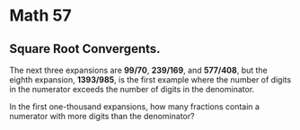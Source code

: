 # Math 57

## Square Root Convergents.

The next three expansions are **99/70**, **239/169**, and **577/408**, but the eighth expansion, **1393/985**, is the first example where the number of digits in the numerator exceeds the number of digits in the denominator.

In the first one-thousand expansions, how many fractions contain a numerator with more digits than the denominator?